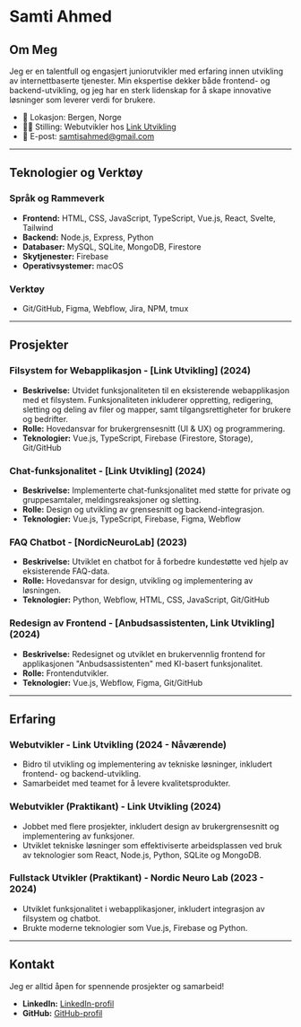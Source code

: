 # Samti Ahmed

## Om Meg

Jeg er en talentfull og engasjert juniorutvikler med erfaring innen utvikling av internettbaserte tjenester. 
Min ekspertise dekker både frontend- og backend-utvikling, og jeg har en sterk lidenskap for å skape innovative 
løsninger som leverer verdi for brukere.

- 📍 Lokasjon: Bergen, Norge
- 👷‍♂️ Stilling: Webutvikler hos [Link Utvikling](https://www.linkutvikling.no/)
- 📧 E-post: [samtisahmed@gmail.com](mailto:samtisahmed@gmail.com)

---

## Teknologier og Verktøy

### Språk og Rammeverk
- **Frontend:** HTML, CSS, JavaScript, TypeScript, Vue.js, React, Svelte, Tailwind
- **Backend:** Node.js, Express, Python
- **Databaser:** MySQL, SQLite, MongoDB, Firestore
- **Skytjenester:** Firebase
- **Operativsystemer:** macOS

### Verktøy
- Git/GitHub, Figma, Webflow, Jira, NPM, tmux

---

## Prosjekter

### Filsystem for Webapplikasjon - [Link Utvikling] (2024)
- **Beskrivelse:** Utvidet funksjonaliteten til en eksisterende webapplikasjon med et filsystem. Funksjonaliteten inkluderer oppretting, redigering, sletting og deling av filer og mapper, samt tilgangsrettigheter for brukere og bedrifter.
- **Rolle:** Hovedansvar for brukergrensesnitt (UI & UX) og programmering.
- **Teknologier:** Vue.js, TypeScript, Firebase (Firestore, Storage), Git/GitHub

### Chat-funksjonalitet - [Link Utvikling] (2024)
- **Beskrivelse:** Implementerte chat-funksjonalitet med støtte for private og gruppesamtaler, meldingsreaksjoner og sletting.
- **Rolle:** Design og utvikling av grensesnitt og backend-integrasjon.
- **Teknologier:** Vue.js, TypeScript, Firebase, Figma, Webflow

### FAQ Chatbot - [NordicNeuroLab] (2023)
- **Beskrivelse:** Utviklet en chatbot for å forbedre kundestøtte ved hjelp av eksisterende FAQ-data.
- **Rolle:** Hovedansvar for design, utvikling og implementering av løsningen.
- **Teknologier:** Python, Webflow, HTML, CSS, JavaScript, Git/GitHub

### Redesign av Frontend - [Anbudsassistenten, Link Utvikling] (2024)
- **Beskrivelse:** Redesignet og utviklet en brukervennlig frontend for applikasjonen "Anbudsassistenten" med KI-basert funksjonalitet.
- **Rolle:** Frontendutvikler.
- **Teknologier:** Vue.js, Webflow, Figma, Git/GitHub

---

## Erfaring

### Webutvikler - Link Utvikling (2024 - Nåværende)
- Bidro til utvikling og implementering av tekniske løsninger, inkludert frontend- og backend-utvikling.
- Samarbeidet med teamet for å levere kvalitetsprodukter.

### Webutvikler (Praktikant) - Link Utvikling (2024)
- Jobbet med flere prosjekter, inkludert design av brukergrensesnitt og implementering av funksjoner.
- Utviklet tekniske løsninger som effektiviserte arbeidsplassen ved bruk av teknologier som React, Node.js, Python, SQLite og MongoDB.

### Fullstack Utvikler (Praktikant) - Nordic Neuro Lab (2023 - 2024)
- Utviklet funksjonalitet i webapplikasjoner, inkludert integrasjon av filsystem og chatbot.
- Brukte moderne teknologier som Vue.js, Firebase og Python.

---

## Kontakt

Jeg er alltid åpen for spennende prosjekter og samarbeid!

- **LinkedIn:** [LinkedIn-profil](https://www.linkedin.com/in/samti-ahmed-1155842a8/)
- **GitHub:** [GitHub-profil](https://github.com/Samticode)
